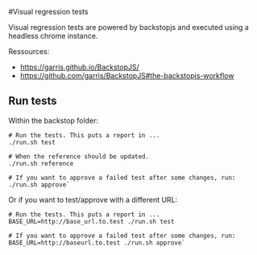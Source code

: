 #Visual regression tests

Visual regression tests are powered by backstopjs and executed using a headless
chrome instance.

Ressources:
 - https://garris.github.io/BackstopJS/
 - https://github.com/garris/BackstopJS#the-backstopjs-workflow

## Run tests

Within the backstop folder: 

    # Run the tests. This puts a report in ...
    ./run.sh test
    
    # When the reference should be updated.
    ./run.sh reference

    # If you want to approve a failed test after some changes, run: 
    ./run.sh approve`

Or if you want to test/approve with a different URL:
    
    # Run the tests. This puts a report in ...
    BASE_URL=http://base_url.to.test ./run.sh test

    # If you want to approve a failed test after some changes, run: 
    BASE_URL=http://baseurl.to.test ./run.sh approve`
